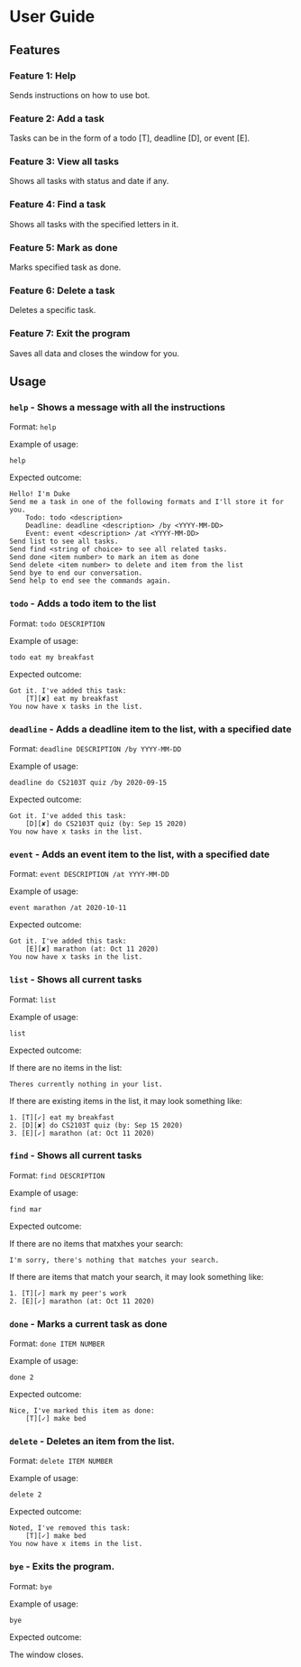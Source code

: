 # User Guide

## Features 

### Feature 1: Help
Sends instructions on how to use bot.

### Feature 2: Add a task
Tasks can be in the form of a todo [T], deadline [D], or event [E].

### Feature 3: View all tasks
Shows all tasks with status and date if any.

### Feature 4: Find a task
Shows all tasks with the specified letters in it.

### Feature 5: Mark as done
Marks specified task as done.

### Feature 6: Delete a task
Deletes a specific task.

### Feature 7: Exit the program
Saves all data and closes the window for you.

## Usage

### `help` - Shows a message with all the instructions

Format: `help`

Example of usage: 

`help`

Expected outcome:

    Hello! I'm Duke
    Send me a task in one of the following formats and I'll store it for you.
        Todo: todo <description>
        Deadline: deadline <description> /by <YYYY-MM-DD>
        Event: event <description> /at <YYYY-MM-DD>
    Send list to see all tasks.
    Send find <string of choice> to see all related tasks.
    Send done <item number> to mark an item as done
    Send delete <item number> to delete and item from the list
    Send bye to end our conversation.
    Send help to end see the commands again.

### `todo` - Adds a todo item to the list

Format: `todo DESCRIPTION`

Example of usage: 

`todo eat my breakfast`

Expected outcome:

    Got it. I've added this task:
        [T][✘] eat my breakfast
    You now have x tasks in the list.

### `deadline` - Adds a deadline item to the list, with a specified date

Format: `deadline DESCRIPTION /by YYYY-MM-DD`

Example of usage: 

`deadline do CS2103T quiz /by 2020-09-15`

Expected outcome:

    Got it. I've added this task:
        [D][✘] do CS2103T quiz (by: Sep 15 2020)
    You now have x tasks in the list.

### `event` - Adds an event item to the list, with a specified date

Format: `event DESCRIPTION /at YYYY-MM-DD`

Example of usage: 

`event marathon /at 2020-10-11`

Expected outcome:

    Got it. I've added this task:
        [E][✘] marathon (at: Oct 11 2020)
    You now have x tasks in the list.
    
### `list` - Shows all current tasks

Format: `list`

Example of usage: 

`list`

Expected outcome:

If there are no items in the list:

    Theres currently nothing in your list.
    
If there are existing items in the list, it may look something like:

    1. [T][✓] eat my breakfast
    2. [D][✘] do CS2103T quiz (by: Sep 15 2020)
    3. [E][✓] marathon (at: Oct 11 2020)
    
### `find` - Shows all current tasks

Format: `find DESCRIPTION`

Example of usage: 

`find mar`

Expected outcome:

If there are no items that matxhes your search:

    I'm sorry, there's nothing that matches your search.
    
If there are items that match your search, it may look something like:

    1. [T][✓] mark my peer's work
    2. [E][✓] marathon (at: Oct 11 2020)
    
### `done` - Marks a current task as done

Format: `done ITEM NUMBER`

Example of usage: 

`done 2`

Expected outcome:

    Nice, I've marked this item as done:
        [T][✓] make bed

### `delete` - Deletes an item from the list.

Format: `delete ITEM NUMBER`

Example of usage: 

`delete 2`

Expected outcome:

    Noted, I've removed this task:
        [T][✓] make bed
    You now have x items in the list.
    
### `bye` - Exits the program.

Format: `bye`

Example of usage: 

`bye`

Expected outcome:

The window closes.


